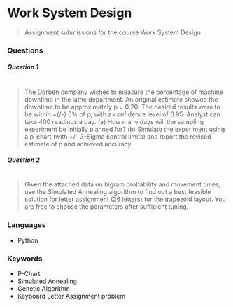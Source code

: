 # Work System Design
> Assignment submissions for the course Work System Design

### Questions
##### Question 1 
#
> The Dorben company wishes to measure the percentage of machine downtime in the lathe department. An original estimate showed the downtime to be approximately p = 0.20. The desired results were to be within +(/-) 5% of p, with a confidence level of 0.95. Analyst can take 400 readings a day.
(a) How many days will the sampling experiment be initially planned for?
(b) Simulate the experiment using a p-chart (with +/- 3-Sigma control limits) and report the revised estimate of p and achieved accuracy.

##### Question 2
#
> Given the attached data on bigram probability and movement times, use the Simulated Annealing algorithm to find out a best feasible solution for letter assignment (26 letters) for the trapezoid layout. You are free to choose the parameters after sufficient tuning.

### Languages
- Python

### Keywords
- P-Chart
- Simulated Annealing 
- Genetic Algorithm
- Keyboard Letter Assignment problem
